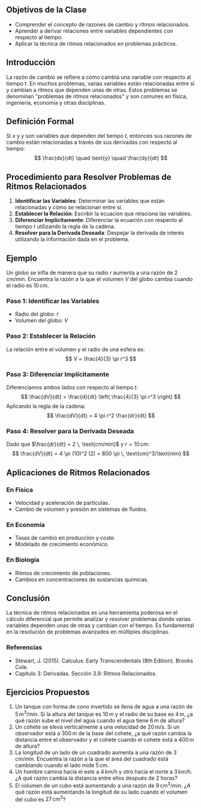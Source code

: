 ## Objetivos de la Clase
- Comprender el concepto de razones de cambio y ritmos relacionados.
- Aprender a derivar relaciones entre variables dependientes con respecto al tiempo.
- Aplicar la técnica de ritmos relacionados en problemas prácticos.

## Introducción
La razón de cambio se refiere a cómo cambia una variable con respecto al tiempo $t$. En muchos problemas, varias variables están relacionadas entre sí y cambian a ritmos que dependen unas de otras. Estos problemas se denominan "problemas de ritmos relacionados" y son comunes en física, ingeniería, economía y otras disciplinas.

## Definición Formal
Si $x$ y $y$ son variables que dependen del tiempo $t$, entonces sus razones de cambio están relacionadas a través de sus derivadas con respecto al tiempo:
$$
\frac{dx}{dt} \quad \text{y} \quad \frac{dy}{dt}
$$

## Procedimiento para Resolver Problemas de Ritmos Relacionados

1. **Identificar las Variables**: Determinar las variables que están relacionadas y cómo se relacionan entre sí.
2. **Establecer la Relación**: Escribir la ecuación que relaciona las variables.
3. **Diferenciar Implícitamente**: Diferenciar la ecuación con respecto al tiempo $t$ utilizando la regla de la cadena.
4. **Resolver para la Derivada Deseada**: Despejar la derivada de interés utilizando la información dada en el problema.

## Ejemplo
Un globo se infla de manera que su radio $r$ aumenta a una razón de $2 \, \text{cm/min}$. Encuentra la razón a la que el volumen $V$ del globo cambia cuando el radio es $10 \, \text{cm}$.

### Paso 1: Identificar las Variables
- Radio del globo: $r$
- Volumen del globo: $V$

### Paso 2: Establecer la Relación
La relación entre el volumen y el radio de una esfera es:
$$
V = \frac{4}{3} \pi r^3
$$

### Paso 3: Diferenciar Implícitamente
Diferenciamos ambos lados con respecto al tiempo $t$:
$$
\frac{dV}{dt} = \frac{d}{dt} \left( \frac{4}{3} \pi r^3 \right)
$$
Aplicando la regla de la cadena:
$$
\frac{dV}{dt} = 4 \pi r^2 \frac{dr}{dt}
$$

### Paso 4: Resolver para la Derivada Deseada
Dado que $\frac{dr}{dt} = 2 \, \text{cm/min}$ y $r = 10 \, \text{cm}$:
$$
\frac{dV}{dt} = 4 \pi (10)^2 (2) = 800 \pi \, \text{cm}^3/\text{min}
$$

## Aplicaciones de Ritmos Relacionados

### En Física
- Velocidad y aceleración de partículas.
- Cambio de volumen y presión en sistemas de fluidos.

### En Economía
- Tasas de cambio en producción y coste.
- Modelado de crecimiento económico.

### En Biología
- Ritmos de crecimiento de poblaciones.
- Cambios en concentraciones de sustancias químicas.

## Conclusión
La técnica de ritmos relacionados es una herramienta poderosa en el cálculo diferencial que permite analizar y resolver problemas donde varias variables dependen unas de otras y cambian con el tiempo. Es fundamental en la resolución de problemas avanzados en múltiples disciplinas.

### Referencias
- Stewart, J. (2015). Calculus: Early Transcendentals (8th Edition). Brooks Cole.
- Capítulo 3: Derivadas. Sección 3.9: Ritmos Relacionados.

## Ejercicios Propuestos
1. Un tanque con forma de cono invertido se llena de agua a una razón de $5 \, \text{m}^3/\text{min}$. Si la altura del tanque es $10 \, \text{m}$ y el radio de su base es $4 \, \text{m}$, ¿a qué razón sube el nivel del agua cuando el agua tiene $6 \, \text{m}$ de altura?
2. Un cohete se eleva verticalmente a una velocidad de $20 \, \text{m/s}$. Si un observador está a $300 \, \text{m}$ de la base del cohete, ¿a qué razón cambia la distancia entre el observador y el cohete cuando el cohete está a $400 \, \text{m}$ de altura?
3. La longitud de un lado de un cuadrado aumenta a una razón de $3 \, \text{cm/min}$. Encuentra la razón a la que el área del cuadrado está cambiando cuando el lado mide $5 \, \text{cm}$.
4. Un hombre camina hacia el este a $4 \, \text{km/h}$ y otro hacia el norte a $3 \, \text{km/h}$. ¿A qué razón cambia la distancia entre ellos después de $2$ horas?
5. El volumen de un cubo está aumentando a una razón de $9 \, \text{cm}^3/\text{min}$. ¿A qué razón está aumentando la longitud de su lado cuando el volumen del cubo es $27 \, \text{cm}^3$?
